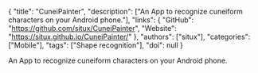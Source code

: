 {
  "title": "CuneiPainter",
  "description": ["An App to recognize cuneiform characters on your Android phone."],
  "links": {
    "GitHub": "https://github.com/situx/CuneiPainter",
    "Website": "https://situx.github.io/CuneiPainter/"
  },
  "authors": ["situx"],
  "categories": ["Mobile"],
  "tags": ["Shape recognition"],
  "doi": null
}

<!-- Generated by csv2md.R – do not edit by hand -->

An App to recognize cuneiform characters on your Android phone.